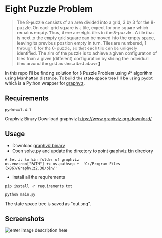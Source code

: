 # Eight Puzzle Problem

> The 8-puzzle consists of an area divided into a grid, 3 by 3 for the 8-puzzle. On each grid square is a tile, expect for one square which remains empty. Thus, there are eight tiles in the 8-puzzle . A tile that is next to the empty grid square can be moved into the empty space, leaving its previous position empty in turn. Tiles are numbered, 1 through 8 for the 8-puzzle, so that each tile can be uniquely identified.
The aim of the puzzle is to achieve a given configuration of tiles from a given (different) configuration by sliding the individual tiles around the grid as described above.[1](http://www.aiai.ed.ac.uk/~gwickler/eightpuzzle-uninf.html)

In this repo I'll be finding solution for 8 Puzzle Problem using A* algorithm using Manhattan distance. To build the state space tree I'll be using [pydot](https://github.com/pydot/pydot) which is a Python wrapper  for [graphviz](https://www.graphviz.org/download/).

## Requirements
```
pydot==1.4.1
```
Graphviz Binary
Download graphviz https://www.graphviz.org/download/

## Usage

 - Download [graphviz binary](https://www.graphviz.org/download/) 
 - Open solve.py and  update  the directory to point graphviz bin directory
```
# Set it to bin folder of graphviz
os.environ["PATH"] += os.pathsep +  'C:/Program Files (x86)/Graphviz2.38/bin/'
``` 
- Install all the requirements
```
pip install -r requirements.txt
``` 
```
python main.py
``` 

The state space tree is saved as "out.png".
## Screenshots
![enter image description here](https://github.com/sarangbishal/8-Puzzle-Problem/blob/master/assets/out.png)